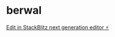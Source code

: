 # berwal

[Edit in StackBlitz next generation editor ⚡️](https://stackblitz.com/~/github.com/wick7034/berwal)